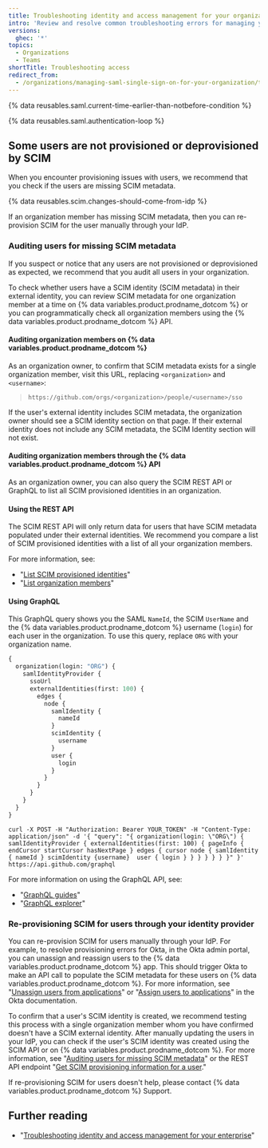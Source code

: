```yaml
---
title: Troubleshooting identity and access management for your organization
intro: 'Review and resolve common troubleshooting errors for managing your organization''s SAML SSO, team synchronization, or identity provider (IdP) connection.'
versions:
  ghec: '*'
topics:
  - Organizations
  - Teams
shortTitle: Troubleshooting access
redirect_from:
  - /organizations/managing-saml-single-sign-on-for-your-organization/troubleshooting-identity-and-access-management
---
```


{% data reusables.saml.current-time-earlier-than-notbefore-condition %}

{% data reusables.saml.authentication-loop %}

## Some users are not provisioned or deprovisioned by SCIM

When you encounter provisioning issues with users, we recommend that you check if the users are missing SCIM metadata. 

{% data reusables.scim.changes-should-come-from-idp %}

If an organization member has missing SCIM metadata, then you can re-provision SCIM for the user manually through your IdP.

### Auditing users for missing SCIM metadata

If you suspect or notice that any users are not provisioned or deprovisioned as expected, we recommend that you audit all users in your organization.

To check whether users have a SCIM identity (SCIM metadata) in their external identity, you can review SCIM metadata for one organization member at a time on {% data variables.product.prodname_dotcom %} or you can programmatically check all organization members using the {% data variables.product.prodname_dotcom %} API.

#### Auditing organization members on {% data variables.product.prodname_dotcom %}

As an organization owner, to confirm that SCIM metadata exists for a single organization member, visit this URL, replacing `<organization>` and `<username>`: 

> `https://github.com/orgs/<organization>/people/<username>/sso`

If the user's external identity includes SCIM metadata, the organization owner should see a SCIM identity section on that page. If their external identity does not include any SCIM metadata, the SCIM Identity section will not exist.

#### Auditing organization members through the {% data variables.product.prodname_dotcom %} API

As an organization owner, you can also query the SCIM REST API or GraphQL to list all SCIM provisioned identities in an organization. 

#### Using the REST API

The SCIM REST API will only return data for users that have SCIM metadata populated under their external identities. We recommend you compare a list of SCIM provisioned identities with a list of all your organization members.

For more information, see:
  - "[List SCIM provisioned identities](/rest/reference/scim#list-scim-provisioned-identities)"
  - "[List organization members](/rest/reference/orgs#list-organization-members)"

#### Using GraphQL

This GraphQL query shows you the SAML `NameId`, the SCIM `UserName` and the {% data variables.product.prodname_dotcom %} username (`login`) for each user in the organization. To use this query, replace `ORG` with your organization name. 

```graphql
{
  organization(login: "ORG") {
    samlIdentityProvider {
      ssoUrl
      externalIdentities(first: 100) {
        edges {
          node {
            samlIdentity {
              nameId
            }
            scimIdentity {
              username
            }
            user {
              login
            }
          }
        }
      }
    }
  }
}
```

```shell
curl -X POST -H "Authorization: Bearer YOUR_TOKEN" -H "Content-Type: application/json" -d '{ "query": "{ organization(login: \"ORG\") { samlIdentityProvider { externalIdentities(first: 100) { pageInfo { endCursor startCursor hasNextPage } edges { cursor node { samlIdentity { nameId } scimIdentity {username}  user { login } } } } } } }" }'  https://api.github.com/graphql
```

For more information on using the GraphQL API, see: 
   - "[GraphQL guides](/graphql/guides)"
   - "[GraphQL explorer](/graphql/overview/explorer)"

### Re-provisioning SCIM for users through your identity provider

You can re-provision SCIM for users manually through your IdP. For example, to resolve provisioning errors for Okta, in the Okta admin portal, you can unassign and reassign users to the {% data variables.product.prodname_dotcom %} app. This should trigger Okta to make an API call to populate the SCIM metadata for these users on {% data variables.product.prodname_dotcom %}. For more information, see "[Unassign users from applications](https://help.okta.com/en/prod/Content/Topics/users-groups-profiles/usgp-unassign-apps.htm)" or "[Assign users to applications](https://help.okta.com/en/prod/Content/Topics/users-groups-profiles/usgp-assign-apps.htm)" in the Okta documentation.

To confirm that a user's SCIM identity is created, we recommend testing this process with a single organization member whom you have confirmed doesn't have a SCIM external identity. After manually updating the users in your IdP, you can check if the user's SCIM identity was created using the SCIM API or on {% data variables.product.prodname_dotcom %}. For more information, see "[Auditing users for missing SCIM metadata](#auditing-users-for-missing-scim-metadata)" or the REST API endpoint "[Get SCIM provisioning information for a user](/rest/reference/scim#get-scim-provisioning-information-for-a-user)."

If re-provisioning SCIM for users doesn't help, please contact {% data variables.product.prodname_dotcom %} Support.

## Further reading

- "[Troubleshooting identity and access management for your enterprise](/admin/identity-and-access-management/managing-iam-for-your-enterprise/troubleshooting-identity-and-access-management-for-your-enterprise)"
